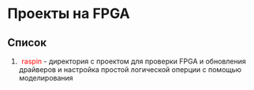 # Проекты на FPGA

## Список

1. <span style="color: red; margin-left: 5px;">raspin</span> - директория с проектом для проверки FPGA и обновления драйверов и настройка простой логической оперции с помощью моделирования